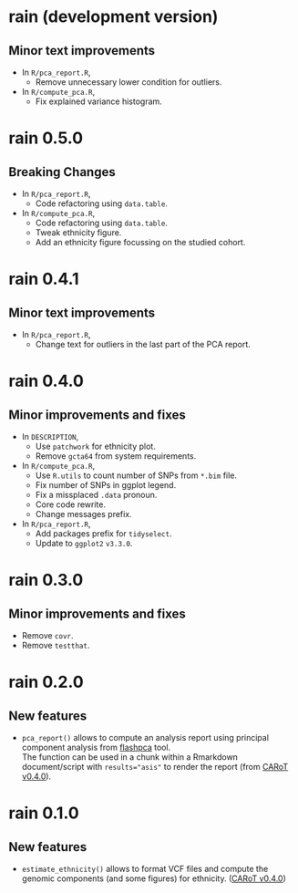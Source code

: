 # rain (development version)

## Minor text improvements

* In `R/pca_report.R`,
    + Remove unnecessary lower condition for outliers.
* In `R/compute_pca.R`,
    + Fix explained variance histogram.

# rain 0.5.0

## Breaking Changes

* In `R/pca_report.R`,
    + Code refactoring using `data.table`.
* In `R/compute_pca.R`,
    + Code refactoring using `data.table`.
    + Tweak ethnicity figure.
    + Add an ethnicity figure focussing on the studied cohort.

# rain 0.4.1

## Minor text improvements

* In `R/pca_report.R`,
    + Change text for outliers in the last part of the PCA report.

# rain 0.4.0

## Minor improvements and fixes

* In `DESCRIPTION`,
    + Use `patchwork` for ethnicity plot.
    + Remove `gcta64` from system requirements.
* In `R/compute_pca.R`,
    + Use `R.utils` to count number of SNPs from `*.bim` file.
    + Fix number of SNPs in ggplot legend.
    + Fix a missplaced `.data` pronoun.
    + Core code rewrite.
    + Change messages prefix.
* In `R/pca_report.R`, 
    + Add packages prefix for `tidyselect`.
    + Update to `ggplot2` `v3.3.0`.

# rain 0.3.0

## Minor improvements and fixes

- Remove `covr`.
- Remove `testthat`.

# rain 0.2.0

## New features

* `pca_report()` allows to compute an analysis report using principal
    component analysis from
    [flashpca](https://github.com/gabraham/flashpca) tool.  
    The function can be used in a chunk within a Rmarkdown
    document/script with `results="asis"` to render the report 
    (from [CARoT v0.4.0](https://github.com/omicsr/CARoT/tree/v0.4.0)).

# rain 0.1.0

## New features

* `estimate_ethnicity()` allows to format VCF files and compute the
    genomic components (and some figures) for ethnicity. ([CARoT v0.4.0](https://github.com/omicsr/CARoT/tree/v0.4.0))
